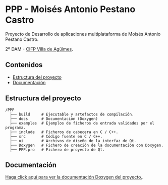 # PPP - Moisés Antonio Pestano Castro

Proyecto de Desarrollo de aplicaciones multiplataforma de Moisés Antonio Pestano Castro.

2º DAM - [CIFP Villa de Agüimes](https://www3.gobiernodecanarias.org/medusa/edublog/cifpvilladeaguimes/).

## Contenidos
* [Estructura del proyecto](#estructura-del-proyecto)
* [Documentación](#documentación)

## Estructura del proyecto
```
/PPP
  ├── build     # Ejecutable y artefactos de compilación.
  ├── docs      # Documentación (Doxygen)
  ├── examples  # Ejemplos de ficheros de entrada validados por el programa.
  ├── include   # Ficheros de cabecera en C / C++.
  ├── src       # Código fuente en C / C++.
  ├── ui        # Archivos de diseño de la interfaz de Qt.
  ├── Doxygen   # Fichero de creación de la documentación con Doxygen.
  ├── PPP.pro   # Fichero de proyecto de Qt.
```

## Documentación
[Haga click aquí para ver la documentación Doxygen del proyecto.](docs/html/index.html).
